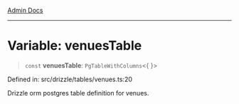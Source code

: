[Admin Docs](/)

***

# Variable: venuesTable

> `const` **venuesTable**: `PgTableWithColumns`\<\{ \}\>

Defined in: src/drizzle/tables/venues.ts:20

Drizzle orm postgres table definition for venues.
